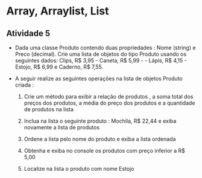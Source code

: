 # Array, Arraylist, List

## Atividade 5

- Dada uma classe Produto contendo duas propriedades : Nome (string) e Preco (decimal). Crie uma lista de objetos 
do tipo Produto usando os seguintes dados: Clips, R$ 3,95 - Caneta, R$ 5,99 - - Lápis, R$ 4,15 - Estojo, R$ 6,99 e Caderno, R$ 7,55. 
	
- A seguir realize as seguintes operações na lista de objetos Produto criada : 
	
	1. Crie um método para exibir a relação de produtos , a soma total dos preços dos produtos, a média do preço dos produtos e a quantidade de produtos na lista
	
	2. Inclua na lista o seguinte produto : Mochila, R$ 22,44 e exiba novamente a lista de produtos
	
	3. Ordene a lista pelo nome do produto e exiba a lista ordenada
	
	4. Obtenha e exiba no console os produtos com preço inferior a R$ 5,00 

	5. Localize na lista o produto com nome Estojo
		



